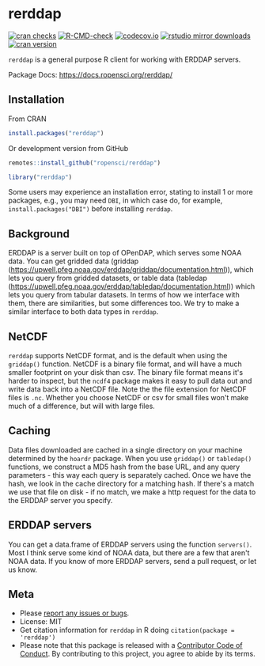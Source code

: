 rerddap
=====

<!-- badges: start -->
[![cran checks](https://cranchecks.info/badges/worst/rerddap)](https://cranchecks.info/pkgs/rerddap)
  [![R-CMD-check](https://github.com/ropensci/rerddap/actions/workflows/R-CMD-check.yaml/badge.svg)](https://github.com/ropensci/rerddap/actions/workflows/R-CMD-check.yaml)
[![codecov.io](https://codecov.io/github/ropensci/rerddap/coverage.svg?branch=master)](https://codecov.io/github/ropensci/rerddap?branch=master)
[![rstudio mirror downloads](https://cranlogs.r-pkg.org/badges/rerddap)](https://github.com/r-hub/cranlogs.app)
[![cran version](https://www.r-pkg.org/badges/version/rerddap)](https://cran.r-project.org/package=rerddap)
<!-- badges: end -->

`rerddap` is a general purpose R client for working with ERDDAP servers.

Package Docs: <https://docs.ropensci.org/rerddap/>

## Installation

From CRAN


```r
install.packages("rerddap")
```

Or development version from GitHub


```r
remotes::install_github("ropensci/rerddap")
```


```r
library("rerddap")
```

Some users may experience an installation error, stating to install 1 or more 
packages, e.g., you may need `DBI`, in which case do, for example, 
`install.packages("DBI")` before installing `rerddap`.

## Background

ERDDAP is a server built on top of OPenDAP, which serves some NOAA data. You can get gridded data (griddap (<https://upwell.pfeg.noaa.gov/erddap/griddap/documentation.html>)), which lets you query from gridded datasets, or table data (tabledap (<https://upwell.pfeg.noaa.gov/erddap/tabledap/documentation.html>)) which lets you query from tabular datasets. In terms of how we interface with them, there are similarities, but some differences too. We try to make a similar interface to both data types in `rerddap`.

## NetCDF

`rerddap` supports NetCDF format, and is the default when using the `griddap()` function. NetCDF is a binary file format, and will have a much smaller footprint on your disk than csv. The binary file format means it's harder to inspect, but the `ncdf4` package makes it easy to pull data out and write data back into a NetCDF file. Note the the file extension for NetCDF files is `.nc`. Whether you choose NetCDF or csv for small files won't make much of a difference, but will with large files.

## Caching

Data files downloaded are cached in a single directory on your machine determined by the `hoardr` package. When you use `griddap()` or `tabledap()` functions, we construct a MD5 hash from the base URL, and any query parameters - this way each query is separately cached. Once we have the hash, we look in the cache directory for a matching hash. If there's a match we use that file on disk - if no match, we make a http request for the data to the ERDDAP server you specify.

## ERDDAP servers

You can get a data.frame of ERDDAP servers using the function `servers()`. Most I think serve some kind of NOAA data, but there are a few that aren't NOAA data.  If you know of more ERDDAP servers, send a pull request, or let us know.

## Meta

* Please [report any issues or bugs](https://github.com/ropensci/rerddap/issues).
* License: MIT
* Get citation information for `rerddap` in R doing `citation(package = 'rerddap')`
* Please note that this package is released with a [Contributor Code of Conduct](https://ropensci.org/code-of-conduct/). By contributing to this project, you agree to abide by its terms.
